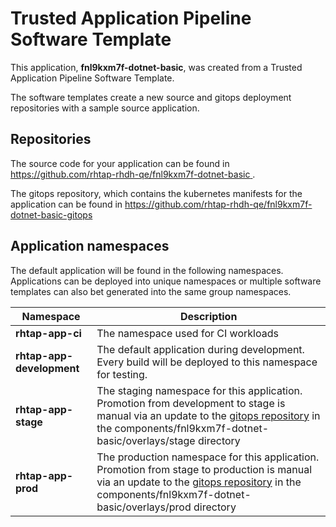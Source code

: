 # Trusted Application Pipeline Software Template

This application, **fnl9kxm7f-dotnet-basic**, was created from a Trusted Application Pipeline Software Template.

The software templates create a new source and gitops deployment repositories with a sample source application. 

## Repositories

The source code for your application can be found in [https://github.com/rhtap-rhdh-qe/fnl9kxm7f-dotnet-basic ](https://github.com/rhtap-rhdh-qe/fnl9kxm7f-dotnet-basic ).
 
The gitops repository, which contains the kubernetes manifests for the application can be found in 
[https://github.com/rhtap-rhdh-qe/fnl9kxm7f-dotnet-basic-gitops ](https://github.com/rhtap-rhdh-qe/fnl9kxm7f-dotnet-basic-gitops ) 

## Application namespaces 

The default application will be found in the following namespaces. Applications can be deployed into unique namespaces or multiple software templates can also bet generated into the same group namespaces.  

|  Namespace   |  Description   |  
| -------- | -------- |
| **rhtap-app-ci** | The namespace used for CI workloads |
| **rhtap-app-development** | The default application during development. Every build will be deployed to this namespace for testing. |
| **rhtap-app-stage** | The staging namespace for this application. Promotion from development to stage is manual via an update to the [gitops repository](https://github.com/rhtap-rhdh-qe/fnl9kxm7f-dotnet-basic-gitops ) in the components/fnl9kxm7f-dotnet-basic/overlays/stage directory |
| **rhtap-app-prod** | The production namespace for this application. Promotion from stage to production is manual via an update to the [gitops repository](https://github.com/rhtap-rhdh-qe/fnl9kxm7f-dotnet-basic-gitops ) in the components/fnl9kxm7f-dotnet-basic/overlays/prod directory |